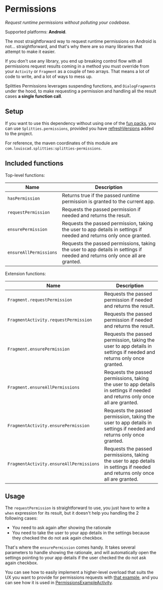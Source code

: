 # Permissions

*Request runtime permissions without polluting your codebase.*

Supported platforms: **Android**.

The most straightforward way to request runtime permissions on Android is not… straightforward, and
that's why there are so many libraries that attempt to make it easier.

If you don't use any library, you end up breaking control flow with all permissions request results
coming in a method you must override from your `Activity` or `Fragment` as a couple of two arrays.
That means a lot of code to write, and a lot of ways to mess up.

Splitties Permissions leverages suspending functions, and `DialogFragment`s under the hood, to
make requesting a permission and handling all the result cases **a single function call**.

## Setup

If you want to use this dependency without using one of the [fun packs](../../README.md#download),
you can use `Splitties.permissions`, provided you have [refreshVersions](https://github.com/jmfayard/refreshVersions) added to the project.

For reference, the maven coordinates of this module are `com.louiscad.splitties:splitties-permissions`.

## Included functions

Top-level functions:

| **Name** | **Description**
| -------- | ---------------
| `hasPermission` | Returns true if the passed runtime permission is granted to the current app.
| `requestPermission` | Requests the passed permission if needed and returns the result.
| `ensurePermission` | Requests the passed permission, taking the user to app details in settings if needed and returns only once granted.
| `ensureAllPermissions` | Requests the passed permissions, taking the user to app details in settings if needed and returns only once all are granted.

Extension functions:

| **Name** | **Description**
| -------- | ---------------
| `Fragment.requestPermission` | Requests the passed permission if needed and returns the result.
| `FragmentActivity.requestPermission` | Requests the passed permission if needed and returns the result.
| `Fragment.ensurePermission` | Requests the passed permission, taking the user to app details in settings if needed and returns only once granted.
| `Fragment.ensureAllPermissions` | Requests the passed permissions, taking the user to app details in settings if needed and returns only once all are granted.
| `FragmentActivity.ensurePermission` | Requests the passed permission, taking the user to app details in settings if needed and returns only once granted.
| `FragmentActivity.ensureAllPermissions` | Requests the passed permissions, taking the user to app details in settings if needed and returns only once all are granted.

## Usage

The `requestPermission` is straightforward to use, you just have to write a `when` expression for
its result, but it doesn't help you handling the 2 following cases:
- You need to ask again after showing the rationale
- You need to take the user to your app details in the settings because they checked the do not ask again checkbox.

That's where the `ensurePermission` comes handy. It takes several parameters to handle showing the
rationale, and will automatically open the settings pointing to your app details if the user checked
the do not ask again checkbox.

You can see how to easily implement a higher-level overload that suits the UX you want to provide
for permissions requests with [that example](../../samples/android-app/src/main/kotlin/com/example/splitties/extensions/permissions/SampleEnsurePermission.kt),
and you can see how it is used in [PermissionsExampleActivity](../../samples/android-app/src/main/kotlin/com/example/splitties/permissions/PermissionsExampleActivity.kt).
